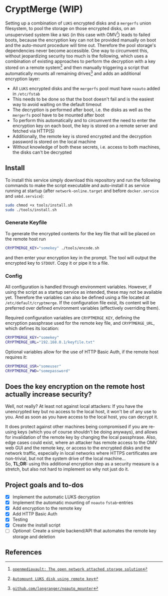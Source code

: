 # CryptMerge (WIP)

Setting up a combination of `LUKS` encrypted disks and a `mergerfs` union filesystem, to pool the storage on those encrypted disks, on an unsupervised system like a `NAS` (in this case with OMV[^0]) leads to failed boots, because the encryption key can not be provided manually on boot and the auto-mount procedure will time out. Therefore the pool storage's dependencies never become accessible. One way to circumvent this, without jeopardizing security too much is the following, which uses a combination of existing approaches to perform the decryption with a key stored on a remote system[^1] and then manually triggering a script that automatically mounts all remaining drives[^2] and adds an additional encryption layer:

- All `LUKS` encrypted disks and the `mergerfs` pool must have `noauto` added in `/etc/fstab`
- This needs to be done so that the boot doesn't fail and is the easiest way to avoid waiting on the default timeout
- The decryption is performed after boot, i.e. the disks as well as the `mergerfs` pool have to be mounted after boot
- To perform this automatically and to circumvent the need to enter the encryption key on each boot, the key is stored on a remote server and fetched via HTTP(S)
- Additionally, the remote key is stored encrypted and the decryption password is stored on the local machine
- Without knowledge of both these secrets, i.e. access to both machines, the disks can't be decrypted

## Install

To install this service simply download this repository and run the following commands to make the script executable and auto-install it as service running at startup (after `network-online.target` and before `docker.service` and `smbd.service`):

```bash
sudo chmod +x tools/install.sh
sudo ./tools/install.sh
```

### Generate Keyfile

To generate the encrypted contents for the key file that will be placed on the remote host run

```bash
CRYPTMERGE_KEY="somekey" ./tools/encode.sh
```

and then enter your encryption key in the prompt. The tool will output the encrypted key to `STDOUT`. Copy it or pipe it to a file.

### Config

All configuration is handled through environment variables. However, if using the script as a startup service as intended, these may not be available yet. Therefore the variables can also be defined using a file located at `/etc/default/cryptmerge`. If the configuration file exist, its content will be preferred over defined environment variables (effectively overriding them).

Required configuration variables are `CRYPTMERGE_KEY`, defining the encryption passphrase used for the remote key file, and `CRYPTMERGE_URL`, which defines its location:

```bash
CRYPTMERGE_KEY="somekey"
CRYPTMERGE_URL="192.168.0.1/keyfile.txt"
```

Optional variables allow for the use of HTTP Basic Auth, if the remote host requires it:

```bash
CRYPTMERGE_USR="someuser"
CRYPTMERGE_PWD="somepassword"
```

## Does the key encryption on the remote host actually increase security?

Well, not really? At least not against local attackers: If you have the unencrypted key but no access to the local host, it won't be of any use to you. And as soon as you have access to the local host, you can decrypt it.

It does protect against other machines being compromised if you are re-using keys (which you of course shouldn't be doing anyways), and allows for invalidation of the remote key by changing the local passphrase. Also, edge cases could exist, where an attacker has remote access to the OMV web GUI and the remote key, or access to the encrypted disks and the network traffic, especially in local networks where HTTPS certificates are non-trivial, but not the system drive of the local machine...  
So, **TL;DR:** using this additional encryption step as a security measure is a stretch, but also not hard to implement so why not just do it.

## Project goals and to-dos

- [x] Implement the automatic LUKS decryption
- [x] Implement the automatic mounting of `noauto` `fstab`-entries
- [x] Add encryption to the remote key
- [x] Add HTTP Basic Auth
- [x] Testing
- [x] Create the install script
- [ ] _Optional_: Create a simple backend/API that automates the remote key storage and deletion

## References

[^0]: [`openmediavault: The open network attached storage solution`](https://www.openmediavault.org/)
[^1]: [`Automount LUKS disk using remote key`](https://goodstone.altervista.org/wiki/doku.php?id=linux:openmediavault:automount_luks_with_remote_key)
[^2]: [`github.com/longranger/noauto_mounter`](https://github.com/longranger/noauto_mounter/blob/master/noauto_mounter)
